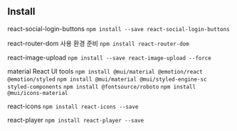 ## Install
react-social-login-buttons
`npm install --save react-social-login-buttons`

react-router-dom 사용 환경 준비
`npm install react-router-dom`

react-image-upload
`npm install --save react-image-upload --force`

material React UI tools
`npm install @mui/material @emotion/react @emotion/styled`
`npm install @mui/material @mui/styled-engine-sc styled-components`
`npm install @fontsource/roboto`
`npm install @mui/icons-material`

react-icons
`npm install react-icons --save`

react-player
`npm install react-player --save`